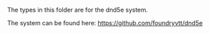 The types in this folder are for the dnd5e system.

The system can be found here:
https://github.com/foundryvtt/dnd5e

